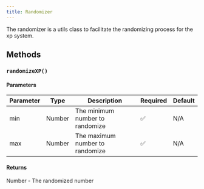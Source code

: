 ```yaml
---
title: Randomizer
---
```


The randomizer is a utils class to facilitate the randomizing process for the xp system.

## Methods

### `randomizeXP()`

#### Parameters
| Parameter | Type | Description | Required | Default |
|-----------|------|-------------|----------|---------|
|min|Number|The minimum number to randomize|✅|N/A|
|max|Number|The maximum number to randomize|✅|N/A|

#### Returns

Number - The randomized number